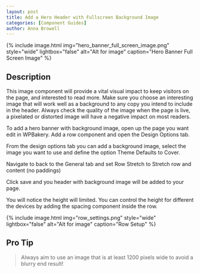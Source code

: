 ```yaml
---
layout: post
title: Add a Hero Header with Fullscreen Background Image
categories: [Component Guides]
author: Anna Browell
---
```

{% include image.html img="hero_banner_full_screen_image.png" style="wide" lightbox="false" alt="Alt for image" caption="Hero Banner Full Screen Image" %}


## Description

This image component will provide a vital visual impact to keep visitors on the page, and interested to read more. Make sure you choose an interesting image that will work well as a background to any copy you intend to include in the header. Always check the quality of the image when the page is live, a pixelated or distorted image will have a negative impact on most readers.

To add a hero banner with background image, open up the page you want edit in WPBakery. Add a row component and open the Design Options tab.

From the design options tab you can add a background image, select the image you want to use and define the option Theme Defaults to Cover.

Navigate to back to the General tab and set Row Stretch to Stretch row and content (no paddings)

Click save and you header with background image will be added to your page.


You will notice the height will limited. You can control the height for different the devices by adding the spacing component inside the row.

{% include image.html img="row_settings.png" style="wide" lightbox="false" alt="Alt for image" caption="Row Setup" %}



## Pro Tip
> Always aim to use an image that is at least 1200 pixels wide to avoid a blurry end result!

